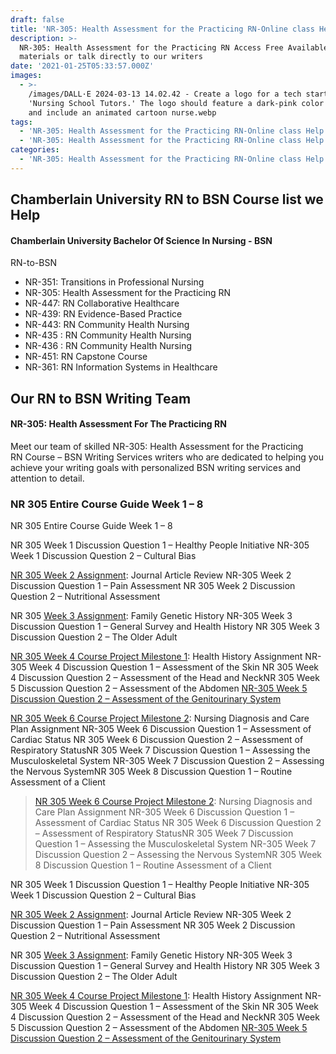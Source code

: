 ```yaml
---
draft: false
title: 'NR-305: Health Assessment for the Practicing RN-Online class Help'
description: >-
  NR-305: Health Assessment for the Practicing RN Access Free Available study
  materials or talk directly to our writers
date: '2021-01-25T05:33:57.000Z'
images:
  - >-
    /images/DALL·E 2024-03-13 14.02.42 - Create a logo for a tech startup named
    'Nursing School Tutors.' The logo should feature a dark-pink color scheme
    and include an animated cartoon nurse.webp
tags:
  - 'NR-305: Health Assessment for the Practicing RN-Online class Help'
  - 'NR-305: Health Assessment for the Practicing RN-Online class Help'
categories:
  - 'NR-305: Health Assessment for the Practicing RN-Online class Help'
---
```



## Chamberlain University RN to BSN Course list we Help

#### Chamberlain University Bachelor Of Science In Nursing - BSN

RN-to-BSN

* NR-351: Transitions in Professional Nursing
* NR-305: Health Assessment for the Practicing RN
* NR-447: RN Collaborative Healthcare
* NR-439: RN Evidence-Based Practice
* NR-443: RN Community Health Nursing
* NR-435 : RN Community Health Nursing
* NR-436 : RN Community Health Nursing
* NR-451: RN Capstone Course
* NR-361: RN Information Systems in Healthcare

## Our RN to BSN Writing Team

#### NR-305: Health Assessment For The Practicing RN

Meet our team of skilled NR-305: Health Assessment for the Practicing RN Course – BSN Writing Services writers who are dedicated to helping you achieve your writing goals with personalized BSN writing services and attention to detail.

### NR 305 Entire Course Guide Week 1 – 8

NR 305 Entire Course Guide Week 1 – 8

NR 305 Week 1 Discussion Question 1 – Healthy People Initiative
NR-305 Week 1 Discussion Question 2 – Cultural Bias 

[NR 305 Week 2 Assignment](https://nursingschooltutors.com/subjects/nr-305-health-assessment-chamberlain-university-college-of-nursing/ "NR 305 Week 2 Assignment"): Journal Article Review
NR-305 Week 2 Discussion Question 1 – Pain Assessment
NR 305 Week 2 Discussion Question 2 – Nutritional Assessment

NR 305 [Week 3 Assignment](https://nursingschooltutors.com/subjects/nr-305-health-assessment-chamberlain-university-college-of-nursing/ "NR305-RN HEALTH-ASSESSMENT-WEEK-1-8-CHAMBERLAIN-COLLEGE-OF-NURSING"): Family Genetic History
NR-305 Week 3 Discussion Question 1 – General Survey and Health History
NR 305 Week 3 Discussion Question 2 – The Older Adult 

[NR 305 Week 4 Course Project Milestone 1](https://nursingschooltutors.com/subjects/nr-305-health-assessment-chamberlain-university-college-of-nursing/ "NR 305 Week 4 Course Project Milestone 1"): Health History Assignment
NR-305 Week 4 Discussion Question 1 – Assessment of the Skin
NR 305 Week 4 Discussion Question 2 – Assessment of the Head and NeckNR 305 Week 5 Discussion Question 2 – Assessment of the Abdomen
[NR-305 Week 5 Discussion Question 2 – Assessment of the Genitourinary System ](https://nursingschooltutors.com/subjects/nr-305-health-assessment-chamberlain-university-college-of-nursing/ "NR-305 Week 5 Discussion Question 2 – Assessment of the Genitourinary System ")

[NR 305 Week 6 Course Project Milestone 2](https://nursingschooltutors.com/subjects/nr-305-health-assessment-chamberlain-university-college-of-nursing/ "NR 305 Week 6 Course Project Milestone 2"): Nursing Diagnosis and Care Plan Assignment
NR-305 Week 6 Discussion Question 1 – Assessment of Cardiac Status
NR 305 Week 6 Discussion Question 2 – Assessment of Respiratory StatusNR 305 Week 7 Discussion Question 1 – Assessing the Musculoskeletal System
NR-305 Week 7 Discussion Question 2 – Assessing the Nervous SystemNR 305 Week 8 Discussion Question 1 – Routine Assessment of a Client


> [NR 305 Week 6 Course Project Milestone 2](https://nursingschooltutors.com/subjects/nr-305-health-assessment-chamberlain-university-college-of-nursing/ "NR 305 Week 6 Course Project Milestone 2"): Nursing Diagnosis and Care Plan Assignment
> NR-305 Week 6 Discussion Question 1 – Assessment of Cardiac Status
> NR 305 Week 6 Discussion Question 2 – Assessment of Respiratory StatusNR 305 Week 7 Discussion Question 1 – Assessing the Musculoskeletal System
> NR-305 Week 7 Discussion Question 2 – Assessing the Nervous SystemNR 305 Week 8 Discussion Question 1 – Routine Assessment of a Client

NR 305 Week 1 Discussion Question 1 – Healthy People Initiative
NR-305 Week 1 Discussion Question 2 – Cultural Bias 

[NR 305 Week 2 Assignment](https://nursingschooltutors.com/subjects/nr-305-health-assessment-chamberlain-university-college-of-nursing/ "NR 305 Week 2 Assignment"): Journal Article Review
NR-305 Week 2 Discussion Question 1 – Pain Assessment
NR 305 Week 2 Discussion Question 2 – Nutritional Assessment

NR 305 [Week 3 Assignment](https://nursingschooltutors.com/subjects/nr-305-health-assessment-chamberlain-university-college-of-nursing/ "NR305-RN HEALTH-ASSESSMENT-WEEK-1-8-CHAMBERLAIN-COLLEGE-OF-NURSING"): Family Genetic History
NR-305 Week 3 Discussion Question 1 – General Survey and Health History
NR 305 Week 3 Discussion Question 2 – The Older Adult 

[NR 305 Week 4 Course Project Milestone 1](https://nursingschooltutors.com/subjects/nr-305-health-assessment-chamberlain-university-college-of-nursing/ "NR 305 Week 4 Course Project Milestone 1"): Health History Assignment
NR-305 Week 4 Discussion Question 1 – Assessment of the Skin
NR 305 Week 4 Discussion Question 2 – Assessment of the Head and NeckNR 305 Week 5 Discussion Question 2 – Assessment of the Abdomen
[NR-305 Week 5 Discussion Question 2 – Assessment of the Genitourinary System](https://nursingschoolthttps://nursingschooltutors.com/subjects/nr-305-health-assessment-chamberlain-university-college-of-nursing/utors.com/get-quote/ "NR-305 Week 5 Discussion Question 2 – Assessment of the Genitourinary System ")
